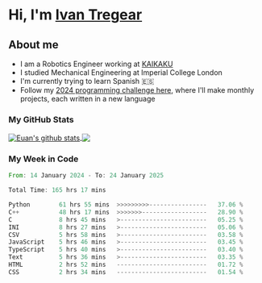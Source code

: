 # Hi, I'm [Ivan Tregear](https://www.linkedin.com/in/ivantregear/)

## About me

* I am a Robotics Engineer working at [KAIKAKU](https://github.com/KAIKAKU-AI)
* I studied Mechanical Engineering at Imperial College London
* I'm currently trying to learn Spanish :es:
* Follow my [2024 programming challenge here](https://github.com/ITregear?tab=repositories), where I'll make monthly projects, each written in a new language


### My GitHub Stats

<a href="#my-github-stats">
  <img align="center" src="https://github-readme-stats.vercel.app/api?username=itregear&count_private=true&show_icons=true&include_all_commits=true&theme=material-palenight" alt="Euan's github stats" />
</a>

<a href="#my-github-stats">
  <img align="center" src="https://github-readme-stats.vercel.app/api/top-langs/?username=itregear&layout=compact&theme=material-palenight" />
</a>

### My Week in Code
<!--START_SECTION:waka-->

```rust
From: 14 January 2024 - To: 24 January 2025

Total Time: 165 hrs 17 mins

Python        61 hrs 55 mins  >>>>>>>>>----------------   37.06 %
C++           48 hrs 17 mins  >>>>>>>------------------   28.90 %
C             8 hrs 45 mins   >------------------------   05.25 %
INI           8 hrs 27 mins   >------------------------   05.06 %
CSV           5 hrs 58 mins   >------------------------   03.58 %
JavaScript    5 hrs 46 mins   >------------------------   03.45 %
TypeScript    5 hrs 40 mins   >------------------------   03.40 %
Text          5 hrs 36 mins   >------------------------   03.35 %
HTML          2 hrs 52 mins   -------------------------   01.72 %
CSS           2 hrs 34 mins   -------------------------   01.54 %
```

<!--END_SECTION:waka-->
